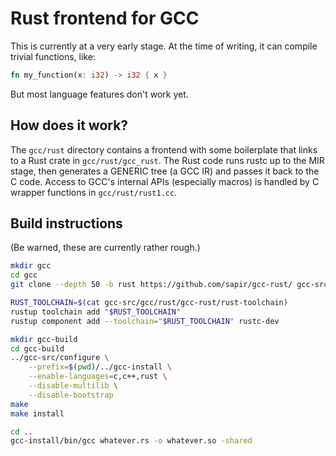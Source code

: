 # Rust frontend for GCC

This is currently at a very early stage. At the time of writing, it can compile
trivial functions, like:

```rust
fn my_function(x: i32) -> i32 { x }
```

But most language features don't work yet.


## How does it work?

The `gcc/rust` directory contains a frontend with some boilerplate that links to
a Rust crate in `gcc/rust/gcc_rust`. The Rust code runs rustc up to the MIR
stage, then generates a GENERIC tree (a GCC IR) and passes it back to the C
code. Access to GCC's internal APIs (especially macros) is handled by C wrapper
functions in `gcc/rust/rust1.cc`.


## Build instructions

(Be warned, these are currently rather rough.)

```sh
mkdir gcc
cd gcc
git clone --depth 50 -b rust https://github.com/sapir/gcc-rust/ gcc-src

RUST_TOOLCHAIN=$(cat gcc-src/gcc/rust/gcc-rust/rust-toolchain)
rustup toolchain add "$RUST_TOOLCHAIN"
rustup component add --toolchain="$RUST_TOOLCHAIN" rustc-dev

mkdir gcc-build
cd gcc-build
../gcc-src/configure \
    --prefix=$(pwd)/../gcc-install \
    --enable-languages=c,c++,rust \
    --disable-multilib \
    --disable-bootstrap
make
make install

cd ..
gcc-install/bin/gcc whatever.rs -o whatever.so -shared
```
